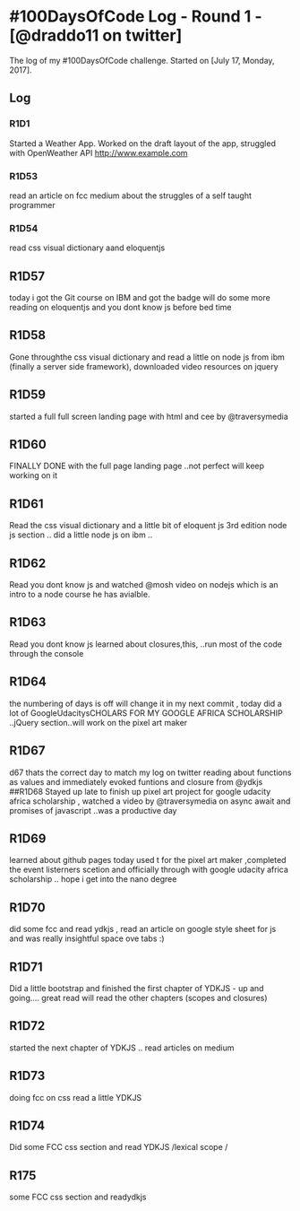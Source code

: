 # #100DaysOfCode Log - Round 1 - [@draddo11 on twitter]

The log of my #100DaysOfCode challenge. Started on [July 17, Monday, 2017].

## Log

### R1D1 
Started a Weather App. Worked on the draft layout of the app, struggled with OpenWeather API http://www.example.com

### R1D53
read an article on fcc medium about the struggles of a self taught  programmer 
### R1D54
read css visual dictionary aand eloquentjs
## R1D57 
today i got the Git course on IBM and got the badge will do some more reading on eloquentjs and you dont know js before bed time
## R1D58 
Gone throughthe css visual dictionary and read a little on node js from ibm (finally a server side framework), downloaded video resources on jquery
## R1D59 
started a full full screen landing page with html and cee by @traversymedia
## R1D60
FINALLY DONE with the full page landing page ..not perfect will keep working on it
## R1D61
Read the css visual dictionary and a little bit of eloquent js 3rd edition node js section .. did a little node js on ibm ..
## R1D62
Read you dont know js and watched @mosh video on nodejs which is an intro to a node course he has avialble.
## R1D63
Read you dont know js learned about closures,this, ..run most of the code through the console 
## R1D64 
the numbering of days is off will change it in my next commit , today did a lot of GoogleUdacitysCHOLARS FOR MY GOOGLE AFRICA SCHOLARSHIP ..jQuery section..will work on the pixel art maker
## R1D67
d67 thats the correct day to match my log on twitter reading about functions as values and immediately evoked funtions and closure from @ydkjs
##R1D68
Stayed up late to finish up pixel art project for google udacity africa scholarship , watched a video by @traversymedia on async await and promises  of javascript ..was a productive day

## R1D69
learned about github pages today used t for the pixel art maker ,completed the event listerners scetion and officially through with google udacity africa scholarship .. hope i get into the nano degree  

## R1D70   
did some fcc and read ydkjs , read an article on google style sheet for js and was really insightful  space ove tabs :)

## R1D71
Did a little bootstrap and finished  the first chapter of YDKJS - up and going....  great read will read the other chapters (scopes and  closures) 
 ## R1D72 
 started the next chapter of YDKJS .. read articles on medium 
 ## R1D73
 doing fcc on css read a little YDKJS
 
 ## R1D74
 Did some FCC css section and read YDKJS /lexical scope /
 
 ## R175
 some FCC css section and readydkjs
